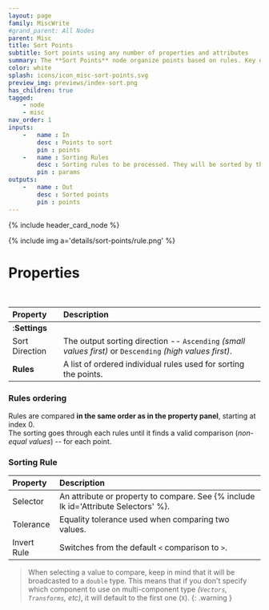 ```yaml
---
layout: page
family: MiscWrite
#grand_parent: All Nodes
parent: Misc
title: Sort Points
subtitle: Sort points using any number of properties and attributes
summary: The **Sort Points** node organize points based on rules. Key elements include sorting direction (ascending/descending) and rules defined in a specific order. Each rule compares a selected attribute with a tolerance for equality. Note the warning on comparing values, emphasizing the default use of the first component for multi-component types.
color: white
splash: icons/icon_misc-sort-points.svg
preview_img: previews/index-sort.png
has_children: true
tagged:
    - node
    - misc
nav_order: 1
inputs:
    -   name : In
        desc : Points to sort
        pin : points
    -   name : Sorting Rules
        desc : Sorting rules to be processed. They will be sorted by their individual priorities.
        pin : params
outputs:
    -   name : Out
        desc : Sorted points
        pin : points
---
```


{% include header_card_node %}

{% include img a='details/sort-points/rule.png' %} 

# Properties
<br>

| Property       | Description          |
|:-------------|:------------------|
|:**Settings**||
| Sort Direction           | The output sorting direction -- `Ascending` *(small values first)* or `Descending` *(high values first)*.  |
| **Rules**           | A list of ordered individual rules used for sorting the points.|

### Rules ordering

Rules are compared **in the same order as in the property panel**, starting at index 0.  
The sorting goes through each rules until it finds a valid comparison (*non-equal values*) -- for each point.

### Sorting Rule



| Property       | Description          |
|:-------------|:------------------|
| Selector           | An attribute or property to compare. See {% include lk id='Attribute Selectors' %}. |
| Tolerance           | Equality tolerance used when comparing two values. |
| Invert Rule           | Switches from the default `<` comparison to `>`. |

>When selecting a value to compare, keep in mind that it will be broadcasted to a `double` type. This means that if you don't specify which component to use on multi-component type *(`Vectors`, `Transforms`, etc)*, it will default to the first one (`X`).
{: .warning }
